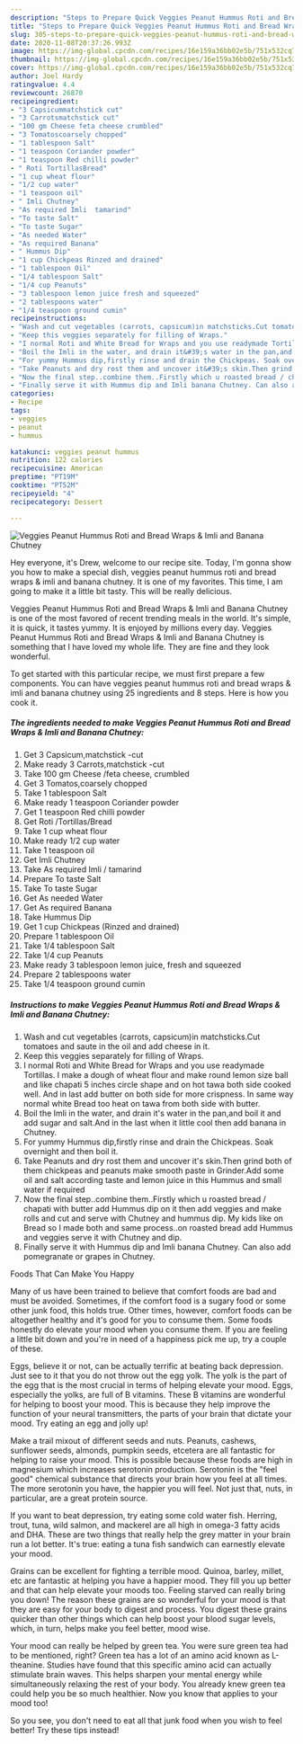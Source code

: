 ```yaml
---
description: "Steps to Prepare Quick Veggies Peanut Hummus Roti and Bread Wraps &amp;amp; Imli and Banana Chutney"
title: "Steps to Prepare Quick Veggies Peanut Hummus Roti and Bread Wraps &amp;amp; Imli and Banana Chutney"
slug: 305-steps-to-prepare-quick-veggies-peanut-hummus-roti-and-bread-wraps-and-amp-imli-and-banana-chutney
date: 2020-11-08T20:37:26.993Z
image: https://img-global.cpcdn.com/recipes/16e159a36bb02e5b/751x532cq70/veggies-peanut-hummus-roti-and-bread-wraps-imli-and-banana-chutney-recipe-main-photo.jpg
thumbnail: https://img-global.cpcdn.com/recipes/16e159a36bb02e5b/751x532cq70/veggies-peanut-hummus-roti-and-bread-wraps-imli-and-banana-chutney-recipe-main-photo.jpg
cover: https://img-global.cpcdn.com/recipes/16e159a36bb02e5b/751x532cq70/veggies-peanut-hummus-roti-and-bread-wraps-imli-and-banana-chutney-recipe-main-photo.jpg
author: Joel Hardy
ratingvalue: 4.4
reviewcount: 26870
recipeingredient:
- "3 Capsicummatchstick cut"
- "3 Carrotsmatchstick cut"
- "100 gm Cheese feta cheese crumbled"
- "3 Tomatoscoarsely chopped"
- "1 tablespoon Salt"
- "1 teaspoon Coriander powder"
- "1 teaspoon Red chilli powder"
- " Roti TortillasBread"
- "1 cup wheat flour"
- "1/2 cup water"
- "1 teaspoon oil"
- " Imli Chutney"
- "As required Imli  tamarind"
- "To taste Salt"
- "To taste Sugar"
- "As needed Water"
- "As required Banana"
- " Hummus Dip"
- "1 cup Chickpeas Rinzed and drained"
- "1 tablespoon Oil"
- "1/4 tablespoon Salt"
- "1/4 cup Peanuts"
- "3 tablespoon lemon juice fresh and squeezed"
- "2 tablespoons water"
- "1/4 teaspoon ground cumin"
recipeinstructions:
- "Wash and cut vegetables (carrots, capsicum)in matchsticks.Cut tomatoes and saute in the oil and add cheese in it."
- "Keep this veggies separately for filling of Wraps."
- "I normal Roti and White Bread for Wraps and you use readymade Tortillas. I make a dough of wheat flour and make round lemon size ball and like chapati 5 inches circle shape and on hot tawa both side cooked well. And in last add butter on both side for more crispness. In same way normal white Bread too heat on tawa from both side with butter."
- "Boil the Imli in the water, and drain it&#39;s water in the pan,and boil it and add sugar and salt.And in the last when it little cool then add banana in Chutney."
- "For yummy Hummus dip,firstly rinse and drain the Chickpeas. Soak overnight and then boil it."
- "Take Peanuts and dry rost them and uncover it&#39;s skin.Then grind both of them chickpeas and peanuts make smooth paste in Grinder.Add some oil and salt according taste and lemon juice in this Hummus and small water if required"
- "Now the final step..combine them..Firstly which u roasted bread / chapati with butter add Hummus dip on it then add veggies and make rolls and cut and serve with Chutney and hummus dip. My kids like on Bread so I made both and same process..on roasted bread add Hummus and veggies serve it with Chutney and dip."
- "Finally serve it with Hummus dip and Imli banana Chutney. Can also add pomegranate or grapes in Chutney."
categories:
- Recipe
tags:
- veggies
- peanut
- hummus

katakunci: veggies peanut hummus 
nutrition: 122 calories
recipecuisine: American
preptime: "PT19M"
cooktime: "PT52M"
recipeyield: "4"
recipecategory: Dessert

---
```



![Veggies Peanut Hummus Roti and Bread Wraps &amp; Imli and Banana Chutney](https://img-global.cpcdn.com/recipes/16e159a36bb02e5b/751x532cq70/veggies-peanut-hummus-roti-and-bread-wraps-imli-and-banana-chutney-recipe-main-photo.jpg)

Hey everyone, it's Drew, welcome to our recipe site. Today, I'm gonna show you how to make a special dish, veggies peanut hummus roti and bread wraps &amp; imli and banana chutney. It is one of my favorites. This time, I am going to make it a little bit tasty. This will be really delicious.



Veggies Peanut Hummus Roti and Bread Wraps &amp; Imli and Banana Chutney is one of the most favored of recent trending meals in the world. It's simple, it is quick, it tastes yummy. It is enjoyed by millions every day. Veggies Peanut Hummus Roti and Bread Wraps &amp; Imli and Banana Chutney is something that I have loved my whole life. They are fine and they look wonderful.


To get started with this particular recipe, we must first prepare a few components. You can have veggies peanut hummus roti and bread wraps &amp; imli and banana chutney using 25 ingredients and 8 steps. Here is how you cook it.

<!--inarticleads1-->

##### The ingredients needed to make Veggies Peanut Hummus Roti and Bread Wraps &amp; Imli and Banana Chutney:

1. Get 3 Capsicum,matchstick -cut
1. Make ready 3 Carrots,matchstick -cut
1. Take 100 gm Cheese /feta cheese, crumbled
1. Get 3 Tomatos,coarsely chopped
1. Take 1 tablespoon Salt
1. Make ready 1 teaspoon Coriander powder
1. Get 1 teaspoon Red chilli powder
1. Get  Roti /Tortillas/Bread
1. Take 1 cup wheat flour
1. Make ready 1/2 cup water
1. Take 1 teaspoon oil
1. Get  Imli Chutney
1. Take As required Imli / tamarind
1. Prepare To taste Salt
1. Take To taste Sugar
1. Get As needed Water
1. Get As required Banana
1. Take  Hummus Dip
1. Get 1 cup Chickpeas (Rinzed and drained)
1. Prepare 1 tablespoon Oil
1. Take 1/4 tablespoon Salt
1. Take 1/4 cup Peanuts
1. Make ready 3 tablespoon lemon juice, fresh and squeezed
1. Prepare 2 tablespoons water
1. Take 1/4 teaspoon ground cumin




<!--inarticleads2-->

##### Instructions to make Veggies Peanut Hummus Roti and Bread Wraps &amp; Imli and Banana Chutney:

1. Wash and cut vegetables (carrots, capsicum)in matchsticks.Cut tomatoes and saute in the oil and add cheese in it.
1. Keep this veggies separately for filling of Wraps.
1. I normal Roti and White Bread for Wraps and you use readymade Tortillas. I make a dough of wheat flour and make round lemon size ball and like chapati 5 inches circle shape and on hot tawa both side cooked well. And in last add butter on both side for more crispness. In same way normal white Bread too heat on tawa from both side with butter.
1. Boil the Imli in the water, and drain it&#39;s water in the pan,and boil it and add sugar and salt.And in the last when it little cool then add banana in Chutney.
1. For yummy Hummus dip,firstly rinse and drain the Chickpeas. Soak overnight and then boil it.
1. Take Peanuts and dry rost them and uncover it&#39;s skin.Then grind both of them chickpeas and peanuts make smooth paste in Grinder.Add some oil and salt according taste and lemon juice in this Hummus and small water if required
1. Now the final step..combine them..Firstly which u roasted bread / chapati with butter add Hummus dip on it then add veggies and make rolls and cut and serve with Chutney and hummus dip. My kids like on Bread so I made both and same process..on roasted bread add Hummus and veggies serve it with Chutney and dip.
1. Finally serve it with Hummus dip and Imli banana Chutney. Can also add pomegranate or grapes in Chutney.




Foods That Can Make You Happy


Many of us have been trained to believe that comfort foods are bad and must be avoided. Sometimes, if the comfort food is a sugary food or some other junk food, this holds true. Other times, however, comfort foods can be altogether healthy and it's good for you to consume them. Some foods honestly do elevate your mood when you consume them. If you are feeling a little bit down and you're in need of a happiness pick me up, try a couple of these.

Eggs, believe it or not, can be actually terrific at beating back depression. Just see to it that you do not throw out the egg yolk. The yolk is the part of the egg that is the most crucial in terms of helping elevate your mood. Eggs, especially the yolks, are full of B vitamins. These B vitamins are wonderful for helping to boost your mood. This is because they help improve the function of your neural transmitters, the parts of your brain that dictate your mood. Try eating an egg and jolly up!

Make a trail mixout of different seeds and nuts. Peanuts, cashews, sunflower seeds, almonds, pumpkin seeds, etcetera are all fantastic for helping to raise your mood. This is possible because these foods are high in magnesium which increases serotonin production. Serotonin is the "feel good" chemical substance that directs your brain how you feel at all times. The more serotonin you have, the happier you will feel. Not just that, nuts, in particular, are a great protein source.

If you want to beat depression, try eating some cold water fish. Herring, trout, tuna, wild salmon, and mackerel are all high in omega-3 fatty acids and DHA. These are two things that really help the grey matter in your brain run a lot better. It's true: eating a tuna fish sandwich can earnestly elevate your mood. 

Grains can be excellent for fighting a terrible mood. Quinoa, barley, millet, etc are fantastic at helping you have a happier mood. They fill you up better and that can help elevate your moods too. Feeling starved can really bring you down! The reason these grains are so wonderful for your mood is that they are easy for your body to digest and process. You digest these grains quicker than other things which can help boost your blood sugar levels, which, in turn, helps make you feel better, mood wise.

Your mood can really be helped by green tea. You were sure green tea had to be mentioned, right? Green tea has a lot of an amino acid known as L-theanine. Studies have found that this specific amino acid can actually stimulate brain waves. This helps sharpen your mental energy while simultaneously relaxing the rest of your body. You already knew green tea could help you be so much healthier. Now you know that applies to your mood too!

So you see, you don't need to eat all that junk food when you wish to feel better! Try  these tips  instead!


